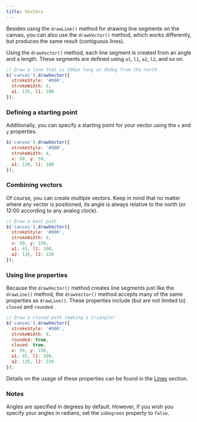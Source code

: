```yaml
---
title: Vectors
---
```


Besides using the `drawLine()` method for drawing line segments on the canvas, you can also use the `drawVector()` method, which works differently, but produces the same result (contiguous lines).

Using the `drawVector()` method, each line segment is created from an angle and a length. These segments are defined using `a1`, `l1`, `a2`, `l2`, and so on.

```javascript
// Draw a line that is 100px long at 45deg from the north
$('canvas').drawVector({
  strokeStyle: '#000',
  strokeWidth: 4,
  a1: 135, l1: 100
});
```

### Defining a starting point

Additionally, you can specify a starting point for your vector using the `x` and `y` properties.

```javascript
$('canvas').drawVector({
  strokeStyle: '#000',
  strokeWidth: 4,
  x: 50, y: 50,
  a1: 120, l1: 100
});
```

### Combining vectors

Of course, you can create multiple vectors. Keep in mind that no matter where any vector is positioned, its angle is always relative to the north (or 12:00 according to any analog clock).

```javascript
// Draw a bent path
$('canvas').drawVector({
  strokeStyle: '#000',
  strokeWidth: 4,
  x: 50, y: 150,
  a1: 45, l1: 100,
  a2: 135, l2: 220
});
```

### Using line properties

Because the `drawVector()` method creates line segments just like the `drawLine()` method, the `drawVector()` method  accepts many of the same properties as `drawLine()`. These properties include (but are not limited to) `closed` and `rounded`.

```javascript
// Draw a closed path (making a triangle)
$('canvas').drawVector({
  strokeStyle: '#000',
  strokeWidth: 4,
  rounded: true,
  closed: true,
  x: 50, y: 150,
  a1: 45, l1: 100,
  a2: 135, l2: 220
});
```

Details on the usage of these properties can be found in the [Lines](lines.md) section.

### Notes

Angles are specified in degrees by default. However, if you wish you specify your angles in radians, set the `inDegrees` property to `false`.
